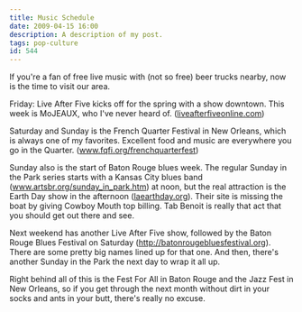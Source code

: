```yaml
---
title: Music Schedule
date: 2009-04-15 16:00
description: A description of my post.
tags: pop-culture
id: 544
---
```

If you're a fan of free live music with (not so free) beer trucks nearby, now is the time to visit our area.

Friday:  Live After Five kicks off for the spring with a show downtown.  This week is MoJEAUX, who I've never heard of.  (<a href="http://liveafterfiveonline.com" target="_blank">liveafterfiveonline.com</a>)

Saturday and Sunday is the French Quarter Festival in New Orleans, which is always one of my favorites.  Excellent food and music are everywhere you go in the Quarter. (<a href="http://www.fqfi.org/frenchquarterfest/" target="_blank">www.fqfi.org/frenchquarterfest</a>)

Sunday also is the start of Baton Rouge blues week.  The regular Sunday in the Park series starts with a Kansas City blues band (<a href="http://www.artsbr.org/sunday_in_park.htm" target="_blank">www.artsbr.org/sunday_in_park.htm</a>) at noon, but the real attraction is the Earth Day show in the afternoon (<a href="http://laearthday.org/Welcome_files/EDEvents.jpg" target="_blank">laearthday.org</a>).  Their site is missing the boat by giving Cowboy Mouth top billing.  Tab Benoit is really that act that you should get out there and see.

Next weekend has another Live After Five show, followed by the Baton Rouge Blues Festival on Saturday (<a href="http://batonrougebluesfestival.org/m_24.asp" target="_blank">http://batonrougebluesfestival.org</a>).  There are some pretty big names lined up for that one.  And then, there's another Sunday in the Park the next day to wrap it all up.

Right behind all of this is the Fest For All in Baton Rouge and the Jazz Fest in New Orleans, so if you get through the next month without dirt in your socks and ants in your butt, there's really no excuse.